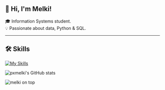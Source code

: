 ## 👋 Hi, I'm Melki!

🎓 Information Systems student.  
💡 Passionate about data, Python & SQL.

---

## 🛠️ Skills

[![My Skills](https://skillicons.dev/icons?i=java,python,mysql,git,wordpress,premiere,photoshop,ai,&theme=dark&flutter&perline=4)](https://skillicons.dev)

![pxmelki's GitHub stats](https://github-readme-stats.vercel.app/api?username=pxmelki&show_icons=true&hide=prs,issues,contribs&theme=blue_navy)

![melki on top](https://github-readme-stats.vercel.app/api/top-langs/?username=pxmelki&layout=compact&theme=blue_navy)
